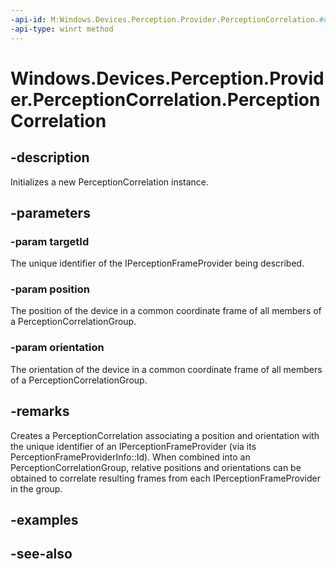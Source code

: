 ```yaml
---
-api-id: M:Windows.Devices.Perception.Provider.PerceptionCorrelation.#ctor(System.String,Windows.Foundation.Numerics.Vector3,Windows.Foundation.Numerics.Quaternion)
-api-type: winrt method
---
```


<!-- Method syntax
public PerceptionCorrelation(System.String targetId, Windows.Foundation.Numerics.Vector3 position, Windows.Foundation.Numerics.Quaternion orientation)
-->

# Windows.Devices.Perception.Provider.PerceptionCorrelation.PerceptionCorrelation

## -description
Initializes a new PerceptionCorrelation instance.

## -parameters
### -param targetId
The unique identifier of the IPerceptionFrameProvider being described.

### -param position
The position of the device in a common coordinate frame of all members of a PerceptionCorrelationGroup.

### -param orientation
The orientation of the device in a common coordinate frame of all members of a PerceptionCorrelationGroup.

## -remarks
Creates a PerceptionCorrelation associating a position and orientation with the unique identifier of an IPerceptionFrameProvider (via its PerceptionFrameProviderInfo::Id). When combined into an PerceptionCorrelationGroup, relative positions and orientations can be obtained to correlate resulting frames from each IPerceptionFrameProvider in the group.

## -examples

## -see-also

